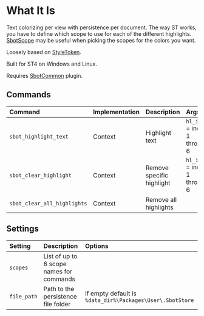 # What It Is

Text colorizing per view with persistence per document.
The way ST works, you have to define which scope to use for each of the different highlights.
[SbotScope](https://github.com/cepthomas/SbotScope) may be useful when picking the scopes for the colors you want.

Loosely based on [StyleToken](https://packagecontrol.io/packages/StyleToken).

Built for ST4 on Windows and Linux.

Requires [SbotCommon](https://github.com/cepthomas/SbotCommon) plugin.

## Commands
| Command                    | Implementation | Description                   | Args                           |
| :--------                  | :-------       | :-------                      | :--------                      |
| `sbot_highlight_text`      | Context        | Highlight text                | `hl_index` = index 1 through 6 |
| `sbot_clear_highlight`     | Context        | Remove specific highlight     | `hl_index` = index 1 through 6 |
| `sbot_clear_all_highlights`| Context        | Remove all highlights         |                                |

## Settings
| Setting              | Description                              | Options                                                   |
| :--------            | :-------                                 | :------                                                   |
| `scopes`             | List of up to 6 scope names for commands |                                                           |
| `file_path`          | Path to the persistence file folder      | if empty default is `%data_dir%\Packages\User\.SbotStore` |
